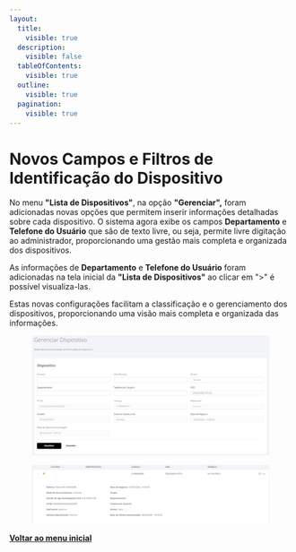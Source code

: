 ```yaml
---
layout:
  title:
    visible: true
  description:
    visible: false
  tableOfContents:
    visible: true
  outline:
    visible: true
  pagination:
    visible: true
---
```


# Novos Campos e Filtros de Identificação do Dispositivo

No menu **"Lista de Dispositivos"**, na opção **"Gerenciar",** foram adicionadas novas opções que permitem inserir informações detalhadas sobre cada dispositivo. O sistema agora exibe os campos **Departamento** e **Telefone do Usuário** que são de texto livre, ou seja, permite livre digitação ao administrador, proporcionando uma gestão mais completa e organizada dos dispositivos.

As informações de **Departamento** e **Telefone do Usuário** foram adicionadas na tela inicial da **"Lista de Dispositivos"** ao clicar em ">" é possível visualiza-las.

Estas novas configurações facilitam a classificação e o gerenciamento dos dispositivos, proporcionando uma visão mais completa e organizada das informações.

<figure><img src="../../.gitbook/assets/image (1) (1) (1) (1) (1) (1) (1) (1) (1) (1) (1) (1) (1) (1) (1) (1) (1) (1) (1) (1) (1).png" alt=""><figcaption></figcaption></figure>

<figure><img src="../../.gitbook/assets/image (1) (1) (1) (1) (1) (1) (1) (1) (1) (1) (1) (1) (1) (1) (1) (1) (1) (1) (1) (1) (1) (1).png" alt=""><figcaption></figcaption></figure>

[**Voltar ao menu inicial**](./)

